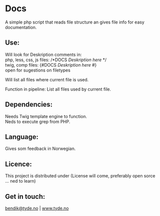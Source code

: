 # Docs
A simple php script that reads file structure an gives file info for easy documentation. 

## Use:
Will look for Deskription comments in:  
php, less, css, js files: /*DOCS *Deskription here* */  
twig, comp files: {#DOCS *Deskription here* #}  
open for sugestions on filetypes

Will list all files where current file is used.

Function in pipeline:
List all files used by current file.

## Dependencies:
Needs Twig template engine to function.  
Neds to execute grep from PHP.

## Language:
Gives som feedback in Norwegian.

## Licence:
This project is distributed under (License will come, preferably open sorce ... ned to learn)

## Get in touch:
bendik@tyde.no  |  www.tyde.no
